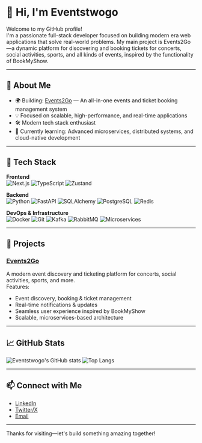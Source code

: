 # 👋 Hi, I'm Eventstwogo

Welcome to my GitHub profile!  
I'm a passionate full-stack developer focused on building modern era web applications that solve real-world problems. My main project is Events2Go—a dynamic platform for discovering and booking tickets for concerts, social activities, sports, and all kinds of events, inspired by the functionality of BookMyShow.

---

## 🚀 About Me

- 🌍 Building: [Events2Go](https://github.com/Eventstwogo/Eventstwogo) — An all-in-one events and ticket booking management system
- 💡 Focused on scalable, high-performance, and real-time applications
- 🛠️ Modern tech stack enthusiast
- 🌱 Currently learning: Advanced microservices, distributed systems, and cloud-native development

---

## 🧰 Tech Stack

**Frontend**  
![Next.js](https://img.shields.io/badge/Next.js-000?style=for-the-badge&logo=nextdotjs&logoColor=white)
![TypeScript](https://img.shields.io/badge/TypeScript-3178c6?style=for-the-badge&logo=typescript&logoColor=white)
![Zustand](https://img.shields.io/badge/Zustand-000?style=for-the-badge)

**Backend**  
![Python](https://img.shields.io/badge/Python-3670A0?style=for-the-badge&logo=python&logoColor=ffdd54)
![FastAPI](https://img.shields.io/badge/FastAPI-009688?style=for-the-badge&logo=fastapi&logoColor=white)
![SQLAlchemy](https://img.shields.io/badge/SQLAlchemy-d71f00?style=for-the-badge)
![PostgreSQL](https://img.shields.io/badge/PostgreSQL-316192?style=for-the-badge&logo=postgresql&logoColor=white)
![Redis](https://img.shields.io/badge/Redis-DC382D?style=for-the-badge&logo=redis&logoColor=white)

**DevOps & Infrastructure**  
![Docker](https://img.shields.io/badge/Docker-2496ED?style=for-the-badge&logo=docker&logoColor=white)
![Git](https://img.shields.io/badge/Git-F05032?style=for-the-badge&logo=git&logoColor=white)
![Kafka](https://img.shields.io/badge/Apache%20Kafka-231F20?style=for-the-badge&logo=apachekafka&logoColor=white)
![RabbitMQ](https://img.shields.io/badge/RabbitMQ-FF6600?style=for-the-badge&logo=rabbitmq&logoColor=white)
![Microservices](https://img.shields.io/badge/Microservices-00CED1?style=for-the-badge)

---

## 💼 Projects

### [Events2Go](https://github.com/Eventstwogo/Eventstwogo)
A modern event discovery and ticketing platform for concerts, social activities, sports, and more.  
Features:
- Event discovery, booking & ticket management
- Real-time notifications & updates
- Seamless user experience inspired by BookMyShow
- Scalable, microservices-based architecture

---

## 📈 GitHub Stats

![Eventstwogo's GitHub stats](https://github-readme-stats.vercel.app/api?username=Eventstwogo&show_icons=true&theme=radical)
![Top Langs](https://github-readme-stats.vercel.app/api/top-langs/?username=Eventstwogo&layout=compact&theme=radical)

---

## 📫 Connect with Me

- [LinkedIn](#) <!-- Add your LinkedIn link -->
- [Twitter/X](#) <!-- Add your Twitter/X link -->
- [Email](mailto:your.email@example.com) <!-- Add your email -->

---

Thanks for visiting—let's build something amazing together!
